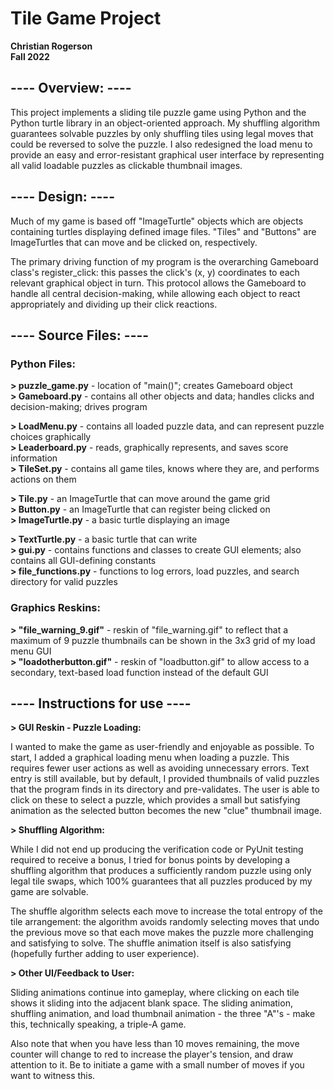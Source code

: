 # Tile Game Project

**Christian Rogerson** <br/>
**Fall 2022**

## ---- Overview: ----

This project implements a sliding tile puzzle game using Python and the Python turtle library in an object-oriented approach.  My shuffling algorithm guarantees solvable puzzles by only shuffling tiles using legal moves that could be reversed to solve the puzzle.  I also redesigned the load menu to provide an easy and error-resistant graphical user interface by representing all valid loadable puzzles as clickable thumbnail images.

## ---- Design: ----

Much of my game is based off "ImageTurtle" objects which are objects containing turtles displaying defined image files.  "Tiles" and "Buttons" are ImageTurtles that can move and be clicked on, respectively.

The primary driving function of my program is the overarching Gameboard class's register_click: this passes the click's (x, y) coordinates to each relevant graphical object in turn.  This protocol allows the Gameboard to handle all central decision-making, while allowing each object to react appropriately and dividing up their click reactions.

## ---- Source Files: ----

### Python Files:

**\> puzzle_game.py** - location of "main()"; creates Gameboard object <br/>
**\> Gameboard.py** - contains all other objects and data; handles clicks and decision-making; drives program

**\> LoadMenu.py** - contains all loaded puzzle data, and can represent puzzle choices graphically <br/>
**\> Leaderboard.py** - reads, graphically represents, and saves score information <br/>
**\> TileSet.py** - contains all game tiles, knows where they are, and performs actions on them

**\> Tile.py** - an ImageTurtle that can move around the game grid <br/>
**\> Button.py** - an ImageTurtle that can register being clicked on <br/>
**\> ImageTurtle.py** - a basic turtle displaying an image

**\> TextTurtle.py** - a basic turtle that can write <br/>
**\> gui.py** - contains functions and classes to create GUI elements; also contains all GUI-defining constants <br/>
**\> file_functions.py** - functions to log errors, load puzzles, and search directory for valid puzzles

### Graphics Reskins:

**\> "file_warning_9.gif"** - reskin of "file_warning.gif" to reflect that a maximum of 9 puzzle thumbnails can be shown in the 3x3 grid of my load menu GUI <br/>
**\> "loadotherbutton.gif"** - reskin of "loadbutton.gif" to allow access to a secondary, text-based load function instead of the default GUI

## ---- Instructions for use ----

**\> GUI Reskin - Puzzle Loading:**

I wanted to make the game as user-friendly and enjoyable as possible.  To start, I added a graphical loading menu when loading a puzzle.  This requires fewer user actions as well as avoiding unnecessary errors.  Text entry is still available, but by default, I provided thumbnails of valid puzzles that the program finds in its directory and pre-validates.  The user is able to click on these to select a puzzle, which provides a small but satisfying animation as the selected button becomes the new "clue" thumbnail image.

**\> Shuffling Algorithm:**

While I did not end up producing the verification code or PyUnit testing required to receive a bonus, I tried for bonus points by developing a shuffling algorithm that produces a sufficiently random puzzle using only legal tile swaps, which 100% guarantees that all puzzles produced by my game are solvable.

The shuffle algorithm selects each move to increase the total entropy of the tile arrangement: the algorithm avoids randomly selecting moves that undo the previous move so that each move makes the puzzle more challenging and satisfying to solve.  The shuffle animation itself is also satisfying (hopefully further adding to user experience).  

**\> Other UI/Feedback to User:**

Sliding animations continue into gameplay, where clicking on each tile shows it sliding into the adjacent blank space.  The sliding animation, shuffling animation, and load thumbnail animation - the three "A"'s - make this, technically speaking, a triple-A game.

Also note that when you have less than 10 moves remaining, the move counter will change to red to increase the player's tension, and draw attention to it.  Be to initiate a game with a small number of moves if you want to witness this.
